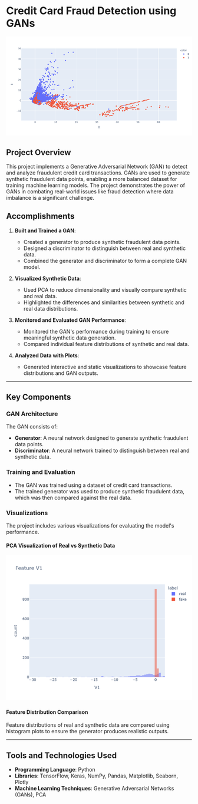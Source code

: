 # Credit Card Fraud Detection using GANs

![Credit Card Fraud](images/credit_card_fraud.png)

## Project Overview

This project implements a Generative Adversarial Network (GAN) to detect and analyze fraudulent credit card transactions. GANs are used to generate synthetic fraudulent data points, enabling a more balanced dataset for training machine learning models. The project demonstrates the power of GANs in combating real-world issues like fraud detection where data imbalance is a significant challenge.

## Accomplishments

1. **Built and Trained a GAN**:
   - Created a generator to produce synthetic fraudulent data points.
   - Designed a discriminator to distinguish between real and synthetic data.
   - Combined the generator and discriminator to form a complete GAN model.

2. **Visualized Synthetic Data**:
   - Used PCA to reduce dimensionality and visually compare synthetic and real data.
   - Highlighted the differences and similarities between synthetic and real data distributions.

3. **Monitored and Evaluated GAN Performance**:
   - Monitored the GAN's performance during training to ensure meaningful synthetic data generation.
   - Compared individual feature distributions of synthetic and real data.

4. **Analyzed Data with Plots**:
   - Generated interactive and static visualizations to showcase feature distributions and GAN outputs.

---

## Key Components

### GAN Architecture
The GAN consists of:
- **Generator**: A neural network designed to generate synthetic fraudulent data points.
- **Discriminator**: A neural network trained to distinguish between real and synthetic data.

### Training and Evaluation
- The GAN was trained using a dataset of credit card transactions.
- The trained generator was used to produce synthetic fraudulent data, which was then compared against the real data.

### Visualizations
The project includes various visualizations for evaluating the model's performance.

#### PCA Visualization of Real vs Synthetic Data
![Credit Card Fraud PCA](images/credit_card_fraud_2.png)

#### Feature Distribution Comparison
Feature distributions of real and synthetic data are compared using histogram plots to ensure the generator produces realistic outputs.

---

## Tools and Technologies Used

- **Programming Language**: Python
- **Libraries**: TensorFlow, Keras, NumPy, Pandas, Matplotlib, Seaborn, Plotly
- **Machine Learning Techniques**: Generative Adversarial Networks (GANs), PCA
